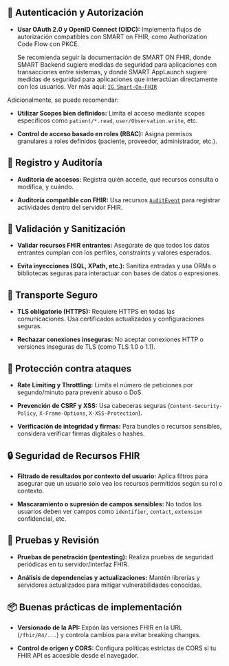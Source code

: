 ## 🔐 Autenticación y Autorización

* **Usar OAuth 2.0 y OpenID Connect (OIDC):**
  Implementa flujos de autorización compatibles con SMART on FHIR, como Authorization Code Flow con PKCE.
  
  Se recomienda seguir la documentación de SMART ON FHIR, donde SMART Backend sugiere medidas de seguridad para aplicaciones con transacciones entre sistemas, y donde SMART AppLaunch  sugiere medidas de seguridad para aplicaciones que interactúan directamente con los usuarios.
  Ver más aquí: [`IG Smart-On-FHIR`](https://www.hl7.org/fhir/smart-app-launch/backend-services.html)

Adicionalmente, se puede recomendar:
* **Utilizar Scopes bien definidos:**
  Limita el acceso mediante scopes específicos como `patient/*.read`, `user/Observation.write`, etc.

* **Control de acceso basado en roles (RBAC):**
  Asigna permisos granulares a roles definidos (paciente, proveedor, administrador, etc.).

## 🔎 Registro y Auditoría

* **Auditoría de accesos:**
  Registra quién accede, qué recursos consulta o modifica, y cuándo.

* **Auditoría compatible con FHIR:**
  Usa recursos [`AuditEvent`](https://www.hl7.org/fhir/auditevent.html) para registrar actividades dentro del servidor FHIR.

## 🧱 Validación y Sanitización

* **Validar recursos FHIR entrantes:**
  Asegúrate de que todos los datos entrantes cumplan con los perfiles, constraints y valores esperados.

* **Evita inyecciones (SQL, XPath, etc.):**
  Sanitiza entradas y usa ORMs o bibliotecas seguras para interactuar con bases de datos o expresiones.

## 🔄 Transporte Seguro

* **TLS obligatorio (HTTPS):**
  Requiere HTTPS en todas las comunicaciones. Usa certificados actualizados y configuraciones seguras.

* **Rechazar conexiones inseguras:**
  No aceptar conexiones HTTP o versiones inseguras de TLS (como TLS 1.0 o 1.1).

## 🛑 Protección contra ataques

* **Rate Limiting y Throttling:**
  Limita el número de peticiones por segundo/minuto para prevenir abuso o DoS.

* **Prevención de CSRF y XSS:**
  Usa cabeceras seguras (`Content-Security-Policy`, `X-Frame-Options`, `X-XSS-Protection`).

* **Verificación de integridad y firmas:**
  Para bundles o recursos sensibles, considera verificar firmas digitales o hashes.

## 🔒 Seguridad de Recursos FHIR

* **Filtrado de resultados por contexto del usuario:**
  Aplica filtros para asegurar que un usuario solo vea los recursos permitidos según su rol o contexto.

* **Mascaramiento o supresión de campos sensibles:**
  No todos los usuarios deben ver campos como `identifier`, `contact`, `extension` confidencial, etc.

## 🧪 Pruebas y Revisión

* **Pruebas de penetración (pentesting):**
  Realiza pruebas de seguridad periódicas en tu servidor/interfaz FHIR.

* **Análisis de dependencias y actualizaciones:**
  Mantén librerías y servidores actualizados para mitigar vulnerabilidades conocidas.

## 📦 Buenas prácticas de implementación

* **Versionado de la API:**
  Expón las versiones FHIR en la URL (`/fhir/R4/...`) y controla cambios para evitar breaking changes.

* **Control de origen y CORS:**
  Configura políticas estrictas de CORS si tu FHIR API es accesible desde el navegador.